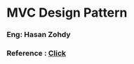 # MVC Design Pattern 

### Eng: Hasan Zohdy 
### Reference : <a href="https://www.youtube.com/playlist?list=PLGO8ntvxgiZPZBHUGED6ItUujXylNGpMH" >Click </a>
